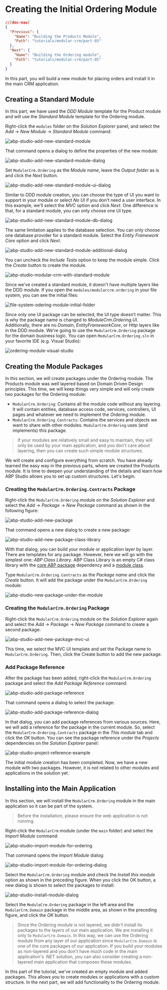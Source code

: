 # Creating the Initial Ordering Module

````json
//[doc-nav]
{
  "Previous": {
    "Name": "Building the Products Module",
    "Path": "tutorials/modular-crm/part-03"
  },
  "Next": {
    "Name": "Building the Ordering module",
    "Path": "tutorials/modular-crm/part-05"
  }
}
````

In this part, you will build a new module for placing orders and install it in the main CRM application.

## Creating a Standard Module

In this part, we have used the *DDD Module* template for the Product module and will use the *Standard Module* template for the Ordering module.

Right-click the `modules` folder on the *Solution Explorer* panel, and select the *Add* -> *New Module* -> *Standard Module* command:

![abp-studio-add-new-standard-module](images/abp-studio-add-new-standard-module.png)

That command opens a dialog to define the properties of the new module:

![abp-studio-add-new-standard-module-dialog](images/abp-studio-add-new-standard-module-dialog.png)

Set `ModularCrm.Ordering` as the *Module name*, leave the *Output folder* as is and click the *Next* button.

![abp-studio-add-new-standard-module-ui-dialog](images/abp-studio-add-new-standard-module-ui-dialog.png)

Similar to DDD module creation, you can choose the type of UI you want to support in your module or select *No UI* if you don't need a user interface. In this example, we'll select the *MVC* option and click *Next*. One difference is that, for a standard module, you can only choose one UI type.

![abp-studio-add-new-standard-module-db-dialog](images/abp-studio-add-new-standard-module-db-dialog.png)

The same limitation applies to the database selection. You can only choose one database provider for a standard module. Select the *Entity Framework Core* option and click *Next*.

![abp-studio-add-new-standard-module-additional-dialog](images/abp-studio-add-new-standard-module-additional-dialog.png)

You can uncheck the *Include Tests* option to keep the module simple. Click the *Create* button to create the module.

![abp-studio-modular-crm-with-standard-module](images/abp-studio-modular-crm-with-standard-module.png)

Since we've created a standard module, it doesn't have multiple layers like the DDD module. If you open the `modules/modularcrm.ordering` in your file system, you can see the initial files:

![file-system-odering-module-initial-folder](images/file-system-ordering-module-initial-folder.png)

Since only one UI package can be selected, the UI type doesn’t matter. This is why the package name is changed to *ModuleCrm.Ordering.UI*. Additionally, there are no *Domain*, *EntityFrameworkCore*, or *Http* layers like in the DDD module. We're going to use the `ModularCrm.Ordering` package for the domain business logic. You can open `ModularCrm.Ordering.sln` in your favorite IDE (e.g. Visual Studio):

![ordering-module-visual-studio](images/ordering-module-visual-studio.png)

## Creating the Module Packages

In this section, we will create packages under the Ordering module. The Products module was well layered based on Domain Driven Design principles. This time, we will keep things very simple and will only create two packages for the Ordering module:

* `ModularCrm.Ordering`: Contains all the module code without any layering. It will contain entities, database access code, services, controllers, UI pages and whatever we need to implement the *Ordering* module.
* `ModularCrm.Ordering.Contracts`: Contains the services and objects we want to share with other modules. `ModularCrm.Ordering` uses (and implements) this package.

> If your modules are relatively small and easy to maintain, they will only be used by your main application, and you don't care about layering, then you can create such simple module structures.

We will create and configure everything from scratch. You have already learned the easy way in the previous parts, where we created the Products module. It is time to deepen your understanding of the details and learn how ABP Studio allows you to set up custom structures. Let's begin.

### Creating the `ModularCrm.Ordering.Contracts` Package

Right-click the `ModularCrm.Ordering` module on the *Solution Explorer* and select the *Add* -> *Package* -> *New Package* command as shown in the following figure:

![abp-studio-add-new-package](images/abp-studio-add-new-package.png)

That command opens a new dialog to create a new package:

![abp-studio-add-new-package-class-library](images/abp-studio-add-new-package-class-library.png)

With that dialog, you can build your module or application layer by layer. There are templates for any package. However, here we will go with the simplest one: *ABP Class Library*. ABP Class Library is an empty C# class library with the [core ABP package](https://www.nuget.org/packages/Volo.Abp.Core) dependency and a [module class](../../framework/architecture/modularity/basics.md).

Type `ModularCrm.Ordering.Contracts` as the *Package name* and click the *Create* button. It will add the package under the `ModularCrm.Ordering` module:

![abp-studio-new-package-under-the-module](images/abp-studio-new-package-under-the-module.png)

### Creating the `ModularCrm.Ordering` Package

Right-click the `ModularCrm.Ordering` module on the *Solution Explorer* again and select the *Add* -> *Package* -> *New Package* command to create a second package:

![abp-studio-add-new-package-mvc-ui](images/abp-studio-add-new-package-mvc-ui.png)

This time, we select the MVC UI template and set the Package name to `ModularCrm.Ordering`. Then, click the Create button to add the new package.

### Add Package Reference

After the package has been added, right-click the `ModularCrm.Ordering` package and select the *Add Package Reference* command:

![abp-studio-add-package-reference](images/abp-studio-add-package-reference.png)

That command opens a dialog to select the package:

![abp-studio-add-package-reference-dialog](images/abp-studio-add-package-reference-dialog.png)

In that dialog, you can add package references from various sources. Here, we will add a reference for the package in the current module. So, select the `ModularCrm.Ordering.Contracts` package in the *This module* tab and click the *OK* button. You can see the package reference under the *Projects* dependencies on the *Solution Explorer* panel:

![abp-studio-project-reference-example](images/abp-studio-project-reference-example.png)

The initial module creation has been completed. Now, we have a new module with two packages. However, it is not related to other modules and applications in the solution yet.

## Installing into the Main Application

In this section, we will install the `ModularCrm.Ordering` module in the main application so it can be part of the system.

> Before the installation, please ensure the web application is not running.

Right-click the `ModularCrm` module (under the `main` folder) and select the *Import Module* command:

![abp-studio-import-module-for-ordering](images/abp-studio-import-module-for-ordering.png)

That command opens the *Import Module* dialog:

![abp-studio-import-module-for-ordering-dialog](images/abp-studio-import-module-for-ordering-dialog.png)

Select the `ModularCrm.Ordering` module and check the *Install this module* option as shown in the preceding figure. When you click the OK button, a new dialog is shown to select the packages to install:

![abp-studio-install-module-dialog](images/abp-studio-install-module-dialog.png)

Select the `ModuleCrm.Ordering` package in the left area and the `ModularCrm.Domain` package in the middle area, as shown in the preceding figure, and click the *OK* button.

> Since the Ordering module is not layered, we didn't install its packages to the layers of our main application. We are installing it only to `ModularCrm.Domain`. In this way, we can use the Ordering module from any layer of our application since `ModularCrm.Domain` is one of the core packages of our application. If you build your modules as non-layered and you don't have much code in the main application's .NET solution, you can also consider creating a non-layered main application that composes these modules.

In this part of the tutorial, we've created an empty module and added packages. This allows you to create modules or applications with a custom structure. In the next part, we will add functionality to the Ordering module.
